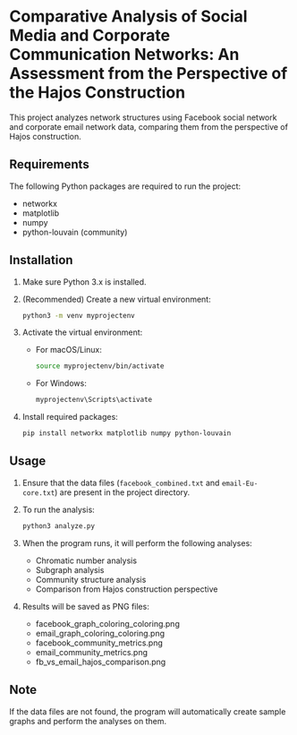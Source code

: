 # Comparative Analysis of Social Media and Corporate Communication Networks: An Assessment from the Perspective of the Hajos Construction

This project analyzes network structures using Facebook social network and corporate email network data, comparing them from the perspective of Hajos construction.

## Requirements

The following Python packages are required to run the project:

- networkx
- matplotlib
- numpy
- python-louvain (community)

## Installation

1. Make sure Python 3.x is installed.

2. (Recommended) Create a new virtual environment:
   ```bash
   python3 -m venv myprojectenv
   ```

3. Activate the virtual environment:
   - For macOS/Linux:
     ```bash
     source myprojectenv/bin/activate
     ```
   - For Windows:
     ```bash
     myprojectenv\Scripts\activate
     ```

4. Install required packages:
   ```bash
   pip install networkx matplotlib numpy python-louvain
   ```

## Usage

1. Ensure that the data files (`facebook_combined.txt` and `email-Eu-core.txt`) are present in the project directory.

2. To run the analysis:
   ```bash
   python3 analyze.py
   ```

3. When the program runs, it will perform the following analyses:
   - Chromatic number analysis
   - Subgraph analysis
   - Community structure analysis
   - Comparison from Hajos construction perspective

4. Results will be saved as PNG files:
   - facebook_graph_coloring_coloring.png
   - email_graph_coloring_coloring.png
   - facebook_community_metrics.png
   - email_community_metrics.png
   - fb_vs_email_hajos_comparison.png

## Note

If the data files are not found, the program will automatically create sample graphs and perform the analyses on them.
